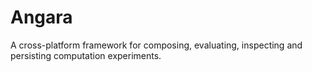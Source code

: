 # Angara

A cross-platform framework for composing, evaluating, inspecting and persisting computation experiments.

